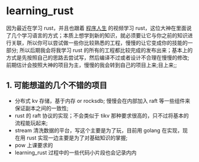 # learning_rust

因为最近在学习 rust，并且也跟着 [程序人生](https://www.youtube.com/channel/UCclzXvMOdinN4JHv1uLRv1g) 的视频学习 rust，这位大神在里面说了几个学习语言的方式；本质上想学到新的知识，就必须要让它与你之前的知识进行关联，所以你可以尝试做一些你比较熟悉的工程，慢慢的让它变成你的技能的一部分; 所以后期我会将我学习 rust 的所有的工程都比较完成的发布出来；基本上的方式是先按照自己的思路去尝试写，然后编译不过或者设计不合理在慢慢的修改; 前期估计会按照大神的项目为主，慢慢的我会转到自己的项目上来;目上来;;

## 1. 可能想道的几个不错的项目

* 分布式 kv 存储，基于内存 or rocksdb; 慢慢会在内部加入 raft 等一些组件来保证副本之间的一致性; 
* rust 的 raft 协议的实现；不会类似于 tikv 那种要求很高的，只不过将基本的流程能玩起来;
* stream 清洗数据的平台，写这个主要是为了玩，目前用 golang 在实现，现在用 rust 实现一边主要是为了对基础知识的掌握;
* pow 上课要求的
* learning_rust 过程中的一些代码小片段也会记录内内